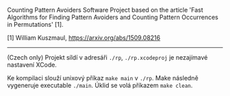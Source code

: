Counting Pattern Avoiders
Software Project based on the article 'Fast Algorithms for Finding Pattern Avoiders and Counting Pattern Occurrences in Permutations' [1].

[1] William Kuszmaul, https://arxiv.org/abs/1509.08216 

--------- 
(Czech only)
Projekt síldí v adresáři `./rp`, `./rp.xcodeproj` je nezajímavé nastavení XCode.

Ke kompilaci slouží unixový příkaz `make main` v `./rp`. Make následně vygeneruje executable `./main`. Úklid se volá příkazem `make clean`.
